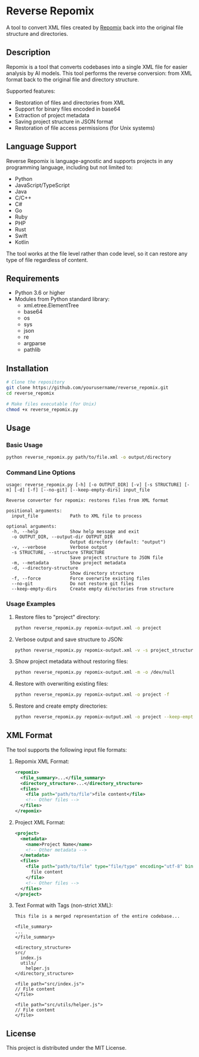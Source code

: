 # Reverse Repomix

A tool to convert XML files created by [Repomix](https://repomix.com) back into the original file structure and directories.

## Description

Repomix is a tool that converts codebases into a single XML file for easier analysis by AI models. This tool performs the reverse conversion: from XML format back to the original file and directory structure.

Supported features:
- Restoration of files and directories from XML
- Support for binary files encoded in base64
- Extraction of project metadata
- Saving project structure in JSON format
- Restoration of file access permissions (for Unix systems)

## Language Support

Reverse Repomix is language-agnostic and supports projects in any programming language, including but not limited to:
- Python
- JavaScript/TypeScript
- Java
- C/C++
- C#
- Go
- Ruby
- PHP
- Rust
- Swift
- Kotlin

The tool works at the file level rather than code level, so it can restore any type of file regardless of content.

## Requirements

- Python 3.6 or higher
- Modules from Python standard library:
  - xml.etree.ElementTree
  - base64
  - os
  - sys
  - json
  - re
  - argparse
  - pathlib

## Installation

```bash
# Clone the repository
git clone https://github.com/yourusername/reverse_repomix.git
cd reverse_repomix

# Make files executable (for Unix)
chmod +x reverse_repomix.py
```

## Usage

### Basic Usage

```bash
python reverse_repomix.py path/to/file.xml -o output/directory
```

### Command Line Options

```
usage: reverse_repomix.py [-h] [-o OUTPUT_DIR] [-v] [-s STRUCTURE] [-m] [-d] [-f] [--no-git] [--keep-empty-dirs] input_file

Reverse converter for repomix: restores files from XML format

positional arguments:
  input_file            Path to XML file to process

optional arguments:
  -h, --help            Show help message and exit
  -o OUTPUT_DIR, --output-dir OUTPUT_DIR
                        Output directory (default: "output")
  -v, --verbose         Verbose output
  -s STRUCTURE, --structure STRUCTURE
                        Save project structure to JSON file
  -m, --metadata        Show project metadata
  -d, --directory-structure
                        Show directory structure
  -f, --force           Force overwrite existing files
  --no-git              Do not restore git files
  --keep-empty-dirs     Create empty directories from structure
```

### Usage Examples

1. Restore files to "project" directory:
   ```bash
   python reverse_repomix.py repomix-output.xml -o project
   ```

2. Verbose output and save structure to JSON:
   ```bash
   python reverse_repomix.py repomix-output.xml -v -s project_structure.json
   ```

3. Show project metadata without restoring files:
   ```bash
   python reverse_repomix.py repomix-output.xml -m -o /dev/null
   ```

4. Restore with overwriting existing files:
   ```bash
   python reverse_repomix.py repomix-output.xml -o project -f
   ```

5. Restore and create empty directories:
   ```bash
   python reverse_repomix.py repomix-output.xml -o project --keep-empty-dirs
   ```

## XML Format

The tool supports the following input file formats:

1. Repomix XML Format:
   ```xml
   <repomix>
     <file_summary>...</file_summary>
     <directory_structure>...</directory_structure>
     <files>
       <file path="path/to/file">file content</file>
       <!-- Other files -->
     </files>
   </repomix>
   ```

2. Project XML Format:
   ```xml
   <project>
     <metadata>
       <name>Project Name</name>
       <!-- Other metadata -->
     </metadata>
     <files>
       <file path="path/to/file" type="file/type" encoding="utf-8" binary="false">
         file content
       </file>
       <!-- Other files -->
     </files>
   </project>
   ```

3. Text Format with Tags (non-strict XML):
   ```
   This file is a merged representation of the entire codebase...
   
   <file_summary>
   ...
   </file_summary>
   
   <directory_structure>
   src/
     index.js
     utils/
       helper.js
   </directory_structure>
   
   <file path="src/index.js">
   // File content
   </file>
   
   <file path="src/utils/helper.js">
   // File content
   </file>
   ```

## License

This project is distributed under the MIT License. 